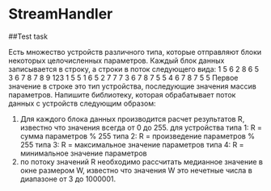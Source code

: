 # StreamHandler
##Test task

Есть множество устройств различного типа, которые отправляют блоки некоторых целочисленных параметров.
Каждый блок данных записывается в строку, а строки в поток следующего вида:
1 5 6
2 8 6 5
3 6 7 8 7 8 9 123
1 5 5
1 6 5
2 7 7 7
3 6 7 8 7 5 5
4 6 7 8 7 5 5
Первое значение в строке это тип устройства, последующие значения массив параметров.
Напишите библиотеку, которая обрабатывает поток данных с устройств следующим образом:
1. Для каждого блока данных производится расчет результатов R, известно что значения всегда от 0 до 255.
для устройства 
типа 1: R = сумма параметров % 255
типа 2: R = произведение параметров % 255
типа 3: R = максимальное значение параметров
типа 4: R = минимальное значение параметров
2. по потоку значений R необходимо рассчитать медианное значение в окне размером W, известно что значения W это нечетные числа в диапазоне от 3 до 1000001.
